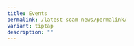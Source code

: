 ```yaml
---
title: Events
permalink: /latest-scam-news/permalink/
variant: tiptap
description: ""
---
```

<p></p>